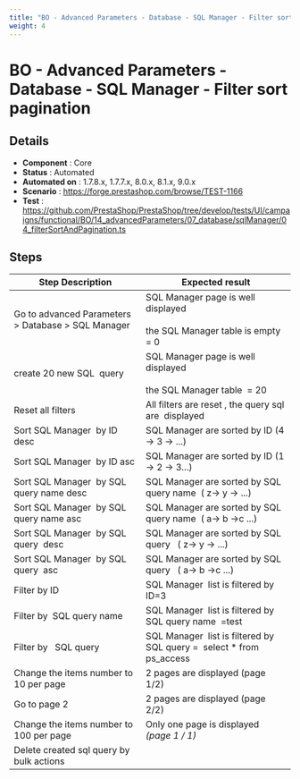 ```yaml
---
title: "BO - Advanced Parameters - Database - SQL Manager - Filter sort pagination"
weight: 4
---
```


# BO - Advanced Parameters - Database - SQL Manager - Filter sort pagination
## Details
* **Component** : Core
* **Status** : Automated
* **Automated on** : 1.7.8.x, 1.7.7.x, 8.0.x, 8.1.x, 9.0.x
* **Scenario** : https://forge.prestashop.com/browse/TEST-1166
* **Test** : https://github.com/PrestaShop/PrestaShop/tree/develop/tests/UI/campaigns/functional/BO/14_advancedParameters/07_database/sqlManager/04_filterSortAndPagination.ts

## Steps
| Step Description | Expected result |
| ----- | ----- |
| Go to advanced Parameters > Database > SQL Manager | SQL Manager page is well displayed<br><br>the SQL Manager table is empty  = 0 |
| create 20 new SQL  query | SQL Manager page is well displayed<br><br>the SQL Manager table  = 20 |
| Reset all filters | All filters are reset , the query sql are  displayed |
| Sort SQL Manager  by ID desc | SQL Manager are sorted by ID (4 -> 3 -> ...) |
| Sort SQL Manager  by ID asc | SQL Manager are sorted by ID (1 -> 2 -> 3...) |
| Sort SQL Manager  by SQL query name desc | SQL Manager are sorted by SQL query name  ( z-> y -> ...) |
| Sort SQL Manager  by SQL query name asc | SQL Manager are sorted by SQL query name  ( a-> b ->c ...) |
| Sort SQL Manager  by SQL query  desc | SQL Manager are sorted by SQL query   ( z-> y -> ...) |
| Sort SQL Manager  by SQL query  asc | SQL Manager are sorted by SQL query   ( a-> b ->c ...) |
| Filter by ID | SQL Manager  list is filtered by ID=3 |
| Filter by  SQL query name | SQL Manager  list is filtered by SQL query name  =test |
| Filter by   SQL query | SQL Manager  list is filtered by SQL query =  select * from ps_access |
| Change the items number to 10 per page | 2 pages are displayed (page 1/2) |
| Go to page 2 | 2 pages are displayed (page 2/2) |
| Change the items number to 100 per page | Only one page is displayed  _(page 1 / 1)_ |
| Delete created sql query by bulk actions |  |
